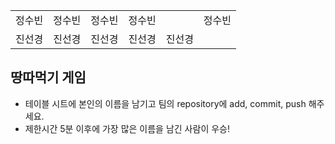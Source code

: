<table>
      <tbody>
        <tr>
          <td>정수빈</td>
          <td>정수빈</td>
          <td>정수빈</td>
          <td>정수빈<td>
          <td>정수빈</td>
        </tr>
        <tr>
          <td>진선경</td>
          <td>진선경</td>
          <td>진선경</td>
          <td>진선경</td>
          <td>진선경</td>
        </tr>
      </tbody>
</table>

## 땅따먹기 게임

- 테이블 시트에 본인의 이름을 남기고 팀의 repository에 add, commit, push 해주세요.
- 제한시간 5분 이후에 가장 많은 이름을 남긴 사람이 우승!
